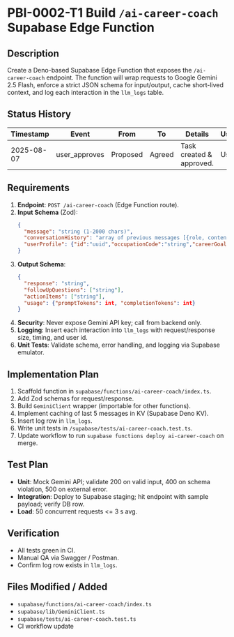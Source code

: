 # PBI-0002-T1 Build `/ai-career-coach` Supabase Edge Function

## Description
Create a Deno-based Supabase Edge Function that exposes the `/ai-career-coach` endpoint. The function will wrap requests to Google Gemini 2.5 Flash, enforce a strict JSON schema for input/output, cache short-lived context, and log each interaction in the `llm_logs` table.

## Status History
| Timestamp | Event | From | To | Details | User |
|-----------|-------|------|----|---------|------|
| 2025-08-07 | user_approves | Proposed | Agreed | Task created & approved. | User |

## Requirements
1. **Endpoint**: `POST /ai-career-coach` (Edge Function route).
2. **Input Schema** (Zod):
   ```json
   {
     "message": "string (1-2000 chars)",
     "conversationHistory": "array of previous messages [{role, content}] (max 20)",
     "userProfile": {"id":"uuid","occupationCode":"string","careerGoals":"string", ...}
   }
   ```
3. **Output Schema**:
   ```json
   {
     "response": "string",
     "followUpQuestions": ["string"],
     "actionItems": ["string"],
     "usage": {"promptTokens": int, "completionTokens": int}
   }
   ```
4. **Security**: Never expose Gemini API key; call from backend only.
5. **Logging**: Insert each interaction into `llm_logs` with request/response size, timing, and user id.
6. **Unit Tests**: Validate schema, error handling, and logging via Supabase emulator.

## Implementation Plan
1. Scaffold function in `supabase/functions/ai-career-coach/index.ts`.
2. Add Zod schemas for request/response.
3. Build `GeminiClient` wrapper (importable for other functions).
4. Implement caching of last 5 messages in KV (Supabase Deno KV).
5. Insert log row in `llm_logs`.
6. Write unit tests in `/supabase/tests/ai-career-coach.test.ts`.
7. Update workflow to run `supabase functions deploy ai-career-coach` on merge.

## Test Plan
- **Unit**: Mock Gemini API; validate 200 on valid input, 400 on schema violation, 500 on external error.
- **Integration**: Deploy to Supabase staging; hit endpoint with sample payload; verify DB row.
- **Load**: 50 concurrent requests <= 3 s avg.

## Verification
- All tests green in CI.
- Manual QA via Swagger / Postman.
- Confirm log row exists in `llm_logs`.

## Files Modified / Added
- `supabase/functions/ai-career-coach/index.ts`
- `supabase/lib/GeminiClient.ts`
- `supabase/tests/ai-career-coach.test.ts`
- CI workflow update
